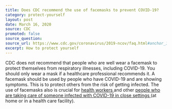 ```yaml
---
title: Does CDC recommend the use of facemasks to prevent COVID-19?
category: protect-yourself
layout: post
date: March 16, 2020
source: CDC
promoted: false
source_question: 
source_url: https://www.cdc.gov/coronavirus/2019-ncov/faq.html#anchor_1584386949645
excerpt: How to protect yourself
---
```


CDC does not recommend that people who are well wear a facemask to protect themselves from respiratory illnesses, including
COVID-19. You should only wear a mask if a healthcare professional recommends it. A facemask should be used by people who
have COVID-19 and are showing symptoms. This is to protect others from the risk of getting infected. The use of facemasks
also is crucial for <a href="https://www.cdc.gov/coronavirus/2019-ncov/infection-control/control-recommendations.html?CDC_AA_refVal=https%3A%2F%2Fwww.cdc.gov%2Fcoronavirus%2F2019-ncov%2Fhcp%2Finfection-control.html"> health workers </a> and
other <a href="https://www.cdc.gov/coronavirus/2019-ncov/hcp/guidance-home-care.html"> people who are taking care of someone infected with COVID-19 in close settings </a> (at home or in a health care facility).
